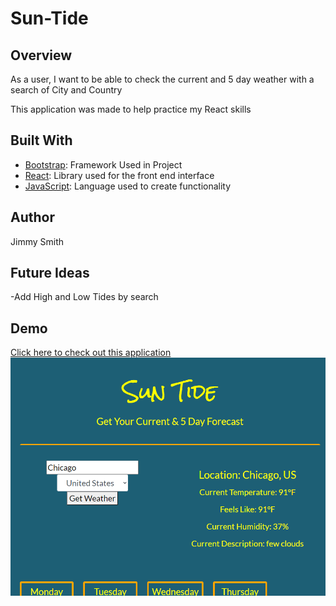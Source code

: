 # Sun-Tide

## Overview
As a user, I want to be able to check the current and 5 day weather with a search of City and Country

This application was made to help practice my React skills 

## Built With

- [Bootstrap](https://www.getbootstrap.com): Framework Used in Project
- [React](https://reactjs.org/): Library used for the front end interface
- [JavaScript](https://www.javascript.com/): Language used to create functionality

## Author

Jimmy Smith 

## Future Ideas
-Add High and Low Tides by search 

## Demo
[Click here to check out this application](http://jasmith188.github.io/Sun-Tide/)
<br>
<img src="./suntide.png" title="suntide" alt="app" />
